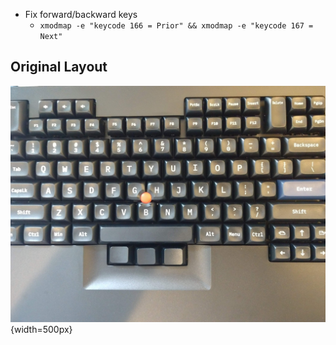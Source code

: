 * Fix forward/backward keys
    * ```xmodmap -e "keycode 166 = Prior" && xmodmap -e "keycode 167 = Next"```

## Original Layout

![Original layout](/uploads/keyboard_layout.jpg){width=500px}
